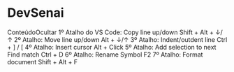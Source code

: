 # DevSenai
ConteúdoOcultar
1º Atalho do VS Code: Copy line up/down
Shift + Alt + ↓/↑ 
2º Atalho: Move line up/down
Alt + ↓/↑ 
3º Atalho: Indent/outdent line
Ctrl + ] / [ 
4º Atalho: Insert cursor
Alt + Click
5º Atalho: Add selection to next Find match
Ctrl + D
6º Atalho: Rename Symbol
F2
7º Atalho: Format document
Shift + Alt + F
